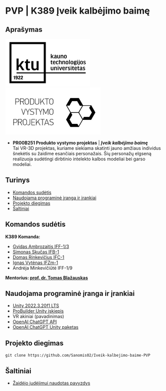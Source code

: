 # PVP | K389 Įveik kalbėjimo baimę

## Aprašymas

<img src="./Assets/Icons/ktu.jpg" alt="KTU" height="150" />
<img src="./Assets/Icons/pvp.jpg" alt="PVP" height="150" />

- **PR00B251 Produkto vystymo projektas** | ***Įveik kalbėjimo baimę***\
Tai VR-3D projektas, kuriame siekiama skatinti jauno amžiaus individus šnekėtis su žaidime esančiais personažais. Šių personažų elgseną realizuoja sudėtingi dirbtinio intelekto kalbos modeliai bei garso modeliai.

## Turinys

- [Komandos sudėtis](#komandos-sudėtis)
- [Naudojama programinė įranga ir įrankiai](#naudojama-programinė-įranga-ir-įrankiai)
- [Projekto diegimas](#projekto-diegimas)
- [Šaltiniai](#šaltiniai)


## Komandos sudėtis

**K389 Komanda:**

- [Gvidas Ambrozaitis IFF-1/3](https://github.com/kahunas)
- [Simonas Skučas IFB-1](https://github.com/Sanomis02)
- [Domas Rinkevičius IFC-1](https://github.com/domrin)
- [Ignas Vytėnas IFZm-1](https://github.com/Ignqs)
- Andrėja Minkevičiūtė IFF-1/9

**Mentorius: [prof. dr. Tomas Blažauskas](https://ktu.edu/scientist/tomas.blazauskas/)**

## Naudojama programinė įranga ir įrankiai

- [Unity 2022.3.20f1 LTS](https://unity.com/)
- [ProBuilder Unity įskiepis](https://unity.com/features/probuilder)
- VR akiniai (pavadinimas)
- [OpenAI ChatGPT API](https://openai.com/blog/introducing-chatgpt-and-whisper-apis)
- [OpenAI ChatGPT Unity paketas](https://github.com/srcnalt/OpenAI-Unity)

## Projekto diegimas

```shell
git clone https://github.com/Sanomis02/Iveik-kalbejimo-baime-PVP
```

## Šaltiniai

- [Žaidėjo judėjimui naudotas pavyzdys](https://www.youtube.com/watch?v=f473C43s8nE)